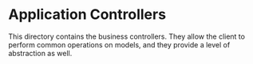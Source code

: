 # Application Controllers
This directory contains the business controllers. They allow the client to perform common operations on models, and they provide a level of abstraction as well.
